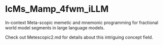 # IcMs_Mamp_4fwm_iLLM
 In-context Meta-scopic memetic and mnemonic programming for fractional world model segments in large language models.

Check out Metescopic2.md for details about this intriguing concept field.
